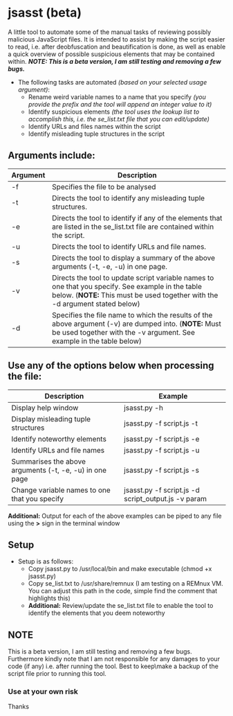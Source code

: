 # jsasst (beta)
A little tool to automate some of the manual tasks of reviewing possibly malicious JavaScript files. It is intended to assist by making the script easier to read, i.e. after deobfuscation and beautification is done, as well as enable a quick overview of possible suspicious elements that may be contained within. ***NOTE:  This is a beta version, I am still testing and removing a few bugs.***
* The following tasks are automated *(based on your selected usage argument)*:  
  * Rename weird variable names to a name that you specify *(you provide the prefix and the tool will append an integer value to it)* 
  * Identify suspicious elements *(the tool uses the lookup list to accomplish this, i.e. the se_list.txt file that you can edit/update)* 
  * Identify URLs and files names within the script 
  * Identify misleading tuple structures in the script   

<h2>Arguments include:</h2>

Argument | Description
------------ | -------------
-f  | Specifies the file to be analysed
-t  | Directs the tool to identify any misleading tuple structures.
-e  | Directs the tool to identify if any of the elements that are listed in the se_list.txt file  are contained within the script.
-u  | Directs the tool to identify URLs and file names.
-s  | Directs the tool to display a summary of the above arguments (-t, -e, -u) in one page.
-v  | Directs the tool to update script variable names to one that you specify. See example in the table below.  (**NOTE:**  This must be used together with the -d argument stated below)
-d  | Specifies the file name to which the results of the above argument (-v) are dumped into. (**NOTE:**  Must be used together with the -v argument.  See example in the table below)  


<h2>Use any of the options below when processing the file:</h2>

Description | Example
------------ | -------------
Display help window | jsasst.py -h
Display misleading tuple structures | jsasst.py -f script.js -t  
Identify noteworthy elements  | jsasst.py -f script.js -e
Identify URLs and file names  | jsasst.py -f script.js -u
Summarises the above arguments (-t, -e, -u) in one page | jsasst.py -f script.js -s
Change variable names to one that you specify | jsasst.py -f script.js -d script_output.js -v param

**Additional:**  Output for each of the above examples can be piped to any file using the **>** sign in the terminal window

<h2>Setup</h2>

* Setup is as follows:
  * Copy jsasst.py to /usr/local/bin and make executable (chmod +x jsasst.py)
  * Copy se_list.txt to /usr/share/remnux (I am testing on a REMnux VM.  You can adjust this path in the code, simple find the comment that highlights this)
  * **Additional:** Review/update the se_list.txt file to enable the tool to identify the elements that you deem noteworthy

<h2>NOTE</h2>  
This is a beta version, I am still testing and removing a few bugs. Furthermore kindly note that I am not responsible for any damages to your code (if any) i.e. after running the tool.  Best to keep\make a backup of the script file prior to running this tool. 
<h3>Use at your own risk</h3> 

Thanks

